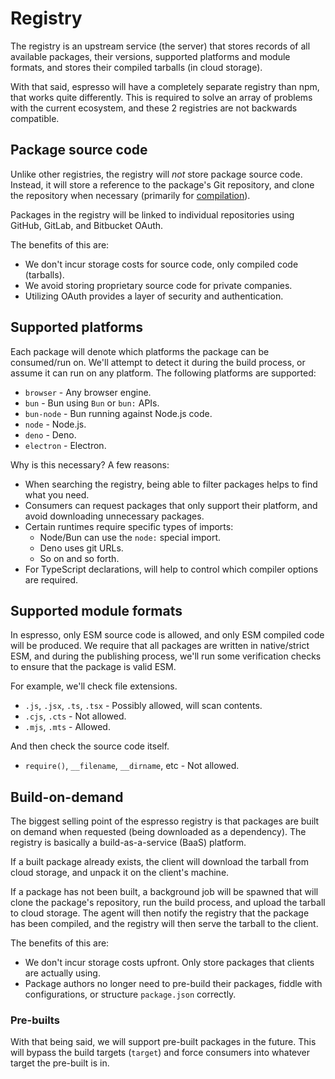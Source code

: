 # Registry

The registry is an upstream service (the server) that stores records of all available packages,
their versions, supported platforms and module formats, and stores their compiled tarballs (in cloud
storage).

With that said, espresso will have a completely separate registry than npm, that works quite
differently. This is required to solve an array of problems with the current ecosystem, and these 2
registries are not backwards compatible.

## Package source code

Unlike other registries, the registry will _not_ store package source code. Instead, it will store a
reference to the package's Git repository, and clone the repository when necessary (primarily for
[compilation](#build-on-demand)).

Packages in the registry will be linked to individual repositories using GitHub, GitLab, and
Bitbucket OAuth.

The benefits of this are:

- We don't incur storage costs for source code, only compiled code (tarballs).
- We avoid storing proprietary source code for private companies.
- Utilizing OAuth provides a layer of security and authentication.

## Supported platforms

Each package will denote which platforms the package can be consumed/run on. We'll attempt to detect
it during the build process, or assume it can run on any platform. The following platforms are
supported:

- `browser` - Any browser engine.
- `bun` - Bun using `Bun` or `bun:` APIs.
- `bun-node` - Bun running against Node.js code.
- `node` - Node.js.
- `deno` - Deno.
- `electron` - Electron.

Why is this necessary? A few reasons:

- When searching the registry, being able to filter packages helps to find what you need.
- Consumers can request packages that only support their platform, and avoid downloading unnecessary
  packages.
- Certain runtimes require specific types of imports:
  - Node/Bun can use the `node:` special import.
  - Deno uses git URLs.
  - So on and so forth.
- For TypeScript declarations, will help to control which compiler options are required.

## Supported module formats

In espresso, only ESM source code is allowed, and only ESM compiled code will be produced. We
require that all packages are written in native/strict ESM, and during the publishing process, we'll
run some verification checks to ensure that the package is valid ESM.

For example, we'll check file extensions.

- `.js`, `.jsx`, `.ts`, `.tsx` - Possibly allowed, will scan contents.
- `.cjs`, `.cts` - Not allowed.
- `.mjs`, `.mts` - Allowed.

And then check the source code itself.

- `require()`, `__filename`, `__dirname`, etc - Not allowed.

## Build-on-demand

The biggest selling point of the espresso registry is that packages are built on demand when
requested (being downloaded as a dependency). The registry is basically a build-as-a-service (BaaS)
platform.

If a built package already exists, the client will download the tarball from cloud storage, and
unpack it on the client's machine.

If a package has not been built, a background job will be spawned that will clone the package's
repository, run the build process, and upload the tarball to cloud storage. The agent will then
notify the registry that the package has been compiled, and the registry will then serve the tarball
to the client.

The benefits of this are:

- We don't incur storage costs upfront. Only store packages that clients are actually using.
- Package authors no longer need to pre-build their packages, fiddle with configurations, or
  structure `package.json` correctly.

### Pre-builts

With that being said, we will support pre-built packages in the future. This will bypass the build
targets (`target`) and force consumers into whatever target the pre-built is in.

